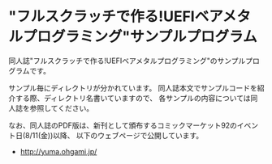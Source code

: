 # "フルスクラッチで作る!UEFIベアメタルプログラミング"サンプルプログラム
同人誌"フルスクラッチで作る!UEFIベアメタルプログラミング"のサンプルプログラムです。

サンプル毎にディレクトリが分かれています。
同人誌本文でサンプルコードを紹介する際、ディレクトリ名書いていますので、
各サンプルの内容については同人誌を参照してください。

なお、同人誌のPDF版は、新刊として頒布するコミックマーケット92のイベント日(8/11(金))以降、
以下のウェブページで公開しています。

* http://yuma.ohgami.jp/
